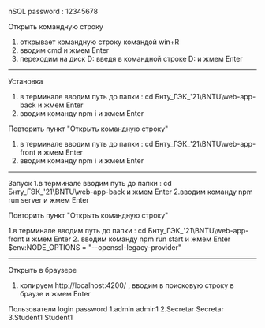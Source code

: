 nSQL password : 12345678


Открыть командную строку
1. открывает командную строку командой win+R
2. вводим cmd и жмем Enter
3. переходим на диск D: введя в командной строке D: и жмем Enter


__________________________________________________________

Установка
1. в терминале вводим путь до папки : cd Бнту_ГЭК_'21\BNTU\web-app-back и жмем Enter
2. вводим команду  npm i и жмем Enter

Повторить пункт "Открыть командную строку"

1. в терминале вводим путь до папки : cd Бнту_ГЭК_'21\BNTU\web-app-front и жмем Enter
2. вводим команду npm i и жмем Enter

___________________________________________________________

Запуск
1.в терминале вводим путь до папки : cd Бнту_ГЭК_'21\BNTU\web-app-back и жмем Enter
2.вводим команду npm run server и жмем Enter

Повторить пункт "Открыть командную строку"

1.в терминале вводим путь до папки : cd Бнту_ГЭК_'21\BNTU\web-app-front и жмем Enter
2. вводим команду npm run start и жмем Enter
$env:NODE_OPTIONS = "--openssl-legacy-provider"


______________________________________________________________

Открыть в браузере 
1. копируем http://localhost:4200/ , вводим в поисковую строку в браузе и жмем Enter

Пользователи
login       password
1.admin     admin1
2.Secretar  Secretar
3.Student1   Student1
